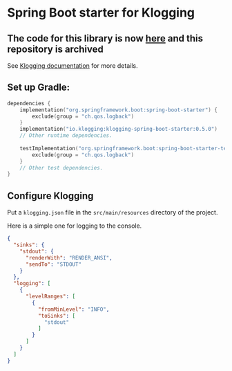 # Spring Boot starter for Klogging

## The code for this library is now [here](https://github.com/klogging/klogging/tree/main/klogging-spring-boot-starter) and this repository is archived

See [Klogging documentation](https://klogging.io/docs/java/spring-boot) for more details.

## Set up Gradle:

```kotlin
dependencies {
    implementation("org.springframework.boot:spring-boot-starter") {
        exclude(group = "ch.qos.logback")
    }
    implementation("io.klogging:klogging-spring-boot-starter:0.5.0")
    // Other runtime dependencies.
    
    testImplementation("org.springframework.boot:spring-boot-starter-test") {
        exclude(group = "ch.qos.logback")
    }
    // Other test dependencies.
}
```

## Configure Klogging

Put a `klogging.json` file in the `src/main/resources` directory of the project.

Here is a simple one for logging to the console.

```json
{
  "sinks": {
    "stdout": {
      "renderWith": "RENDER_ANSI",
      "sendTo": "STDOUT"
    }
  },
  "logging": [
    {
      "levelRanges": [
        {
          "fromMinLevel": "INFO",
          "toSinks": [
            "stdout"
          ]
        }
      ]
    }
  ]
}
```
